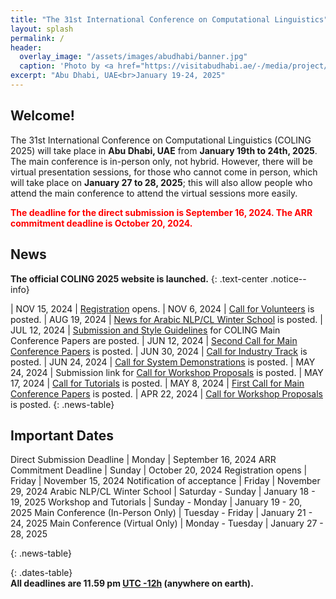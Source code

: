 ```yaml
---
title: "The 31st International Conference on Computational Linguistics"
layout: splash
permalink: /
header:
  overlay_image: "/assets/images/abudhabi/banner.jpg"
  caption: 'Photo by <a href="https://visitabudhabi.ae/-/media/project/vad/homepage/november-2023/regions-map/admap-dsk-1-19-12.jpg">VisitAbuDhabi</a>'
excerpt: "Abu Dhabi, UAE<br>January 19-24, 2025"
---
```


## Welcome!

The 31st International Conference on Computational Linguistics (COLING 2025) will take place in **Abu Dhabi, UAE** from **January 19th to 24th, 2025**. The main conference is in-person only, not hybrid. However, there will be virtual presentation sessions, for those who cannot come in person, which will take place on **January 27 to 28, 2025**; this will also allow people who attend the main conference to attend the virtual sessions more easily.

<span style="color:red; font-weight:bold;">The deadline for the direct submission is September 16, 2024. The ARR commitment deadline is October 20, 2024. </span>

## News

**The official COLING 2025 website is launched.**
{: .text-center .notice--info}

<style>
.news-table { font-size: .9em; table-layout: fixed; }
.news-table tr td:nth-child(1) { font-weight: bold; width: 10em; }
</style>
| NOV 15, 2024 | [Registration](/registration/) opens.
| NOV 6, 2024 | [Call for Volunteers](/calls/volunteers/) is posted.
| AUG 19, 2024 | [News for Arabic NLP/CL Winter School](/program/colocated/#arabic-nlpcl-winter-school/) is posted.
| JUL 12, 2024 | [Submission and Style Guidelines](/calls/submission_guidlines/) for COLING Main Conference Papers are posted.
| JUN 12, 2024 | [Second Call for Main Conference Papers](/calls/main_conference_papers/) is posted.
| JUN 30, 2024 | [Call for Industry Track](/calls/industry_track/) is posted.
| JUN 24, 2024 | [Call for System Demonstrations](/calls/system_demonstrations/) is posted.
| MAY 24, 2024 | Submission link for [Call for Workshop Proposals](/calls/workshop_proposals) is posted.
| MAY 17, 2024 | [Call for Tutorials](/calls/tutorials) is posted.
| MAY 8, 2024 | [First Call for Main Conference Papers](/calls/main_conference_papers) is posted.
| APR 22, 2024 | [Call for Workshop Proposals](/calls/workshop_proposals) is posted.
{: .news-table}

## Important Dates

Direct Submission Deadline | Monday | September 16, 2024
ARR Commitment Deadline | Sunday | October 20, 2024
Registration opens | Friday | November 15, 2024
Notification of acceptance | Friday | November 29, 2024
Arabic NLP/CL Winter School | Saturday - Sunday | January 18 - 19, 2025
Workshop and Tutorials | Sunday - Monday | January 19 - 20, 2025
Main Conference (In-Person Only) | Tuesday - Friday | January 21 - 24, 2025
Main Conference (Virtual Only) |   Monday - Tuesday | January 27 - 28, 2025

{: .news-table}

<style>
.dates-table { font-size: .9em; }
.dates-table tr td:nth-child(1) { width: 55%; }
.dates-table tr td:nth-child(2) { width: 25%; }
.dates-table del { color: #888; }
</style>


{: .dates-table}
<br>
<b>All deadlines are 11.59 pm <a target="_blank" href="https://www.timeanddate.com/time/zone/timezone/utc-12">UTC -12h</a> (anywhere on earth).</b>
